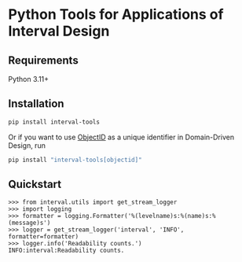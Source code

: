 # Python Tools for Applications of Interval Design

## Requirements

Python 3.11+

## Installation

```sh
pip install interval-tools
```

Or if you want to use [ObjectID](https://www.mongodb.com/docs/manual/reference/bson-types/#objectid) as a unique identifier in Domain-Driven Design, run

```sh
pip install "interval-tools[objectid]"
```

## Quickstart

```pycon
>>> from interval.utils import get_stream_logger
>>> import logging
>>> formatter = logging.Formatter('%(levelname)s:%(name)s:%(message)s')
>>> logger = get_stream_logger('interval', 'INFO', formatter=formatter)
>>> logger.info('Readability counts.')
INFO:interval:Readability counts.
```
